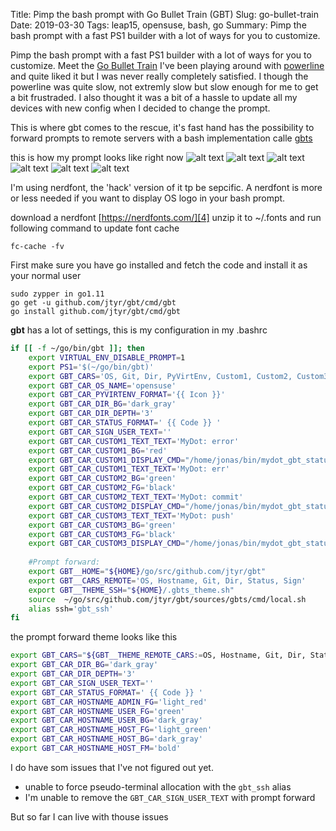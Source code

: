 Title: Pimp the bash prompt with Go Bullet Train (GBT)
Slug: go-bullet-train
Date: 2019-03-30
Tags: leap15, opensuse, bash, go
Summary: Pimp the bash prompt with a fast PS1 builder with a lot of ways for you to customize.

Pimp the bash prompt with a fast PS1 builder with a lot of ways for you to customize. Meet the [Go Bullet Train][1]
I've been playing around with [powerline][2] and quite liked it but I was never really completely satisfied. I though the powerline was quite slow, not extremly slow but slow enough for me to get a bit frustraded. I also thought it was a bit of a hassle to update all my devices with new config when I decided to change the prompt.

This is where gbt comes to the rescue, it's fast hand has the possibility to forward prompts to remote servers with a bash implementation calle [gbts][3]

this is how my prompt looks like right now
![alt text][gbt_home]
![alt text][gbt_git_dirty]
![alt text][gbt_git_ahead]
![alt text][gbt_git_clean]
![alt text][gbt_py_venv]
![alt text][gbt_remote_host]


I'm using nerdfont, the 'hack' version of it tp be sepcific. A nerdfont is more or less needed if you want to display OS logo in your bash prompt.

download a nerdfont [https://nerdfonts.com/][4]
unzip it to ~/.fonts and run following command to update font cache
```
fc-cache -fv
```

First make sure you have go installed and fetch the code and install it as your normal user
```
sudo zypper in go1.11
go get -u github.com/jtyr/gbt/cmd/gbt
go install github.com/jtyr/gbt/cmd/gbt
```
**gbt** has a lot of settings, this is my configuration in my .bashrc
```bash
if [[ -f ~/go/bin/gbt ]]; then
    export VIRTUAL_ENV_DISABLE_PROMPT=1
    export PS1='$(~/go/bin/gbt)'
    export GBT_CARS='OS, Git, Dir, PyVirtEnv, Custom1, Custom2, Custom3, Status, Sign'
    export GBT_CAR_OS_NAME='opensuse'
    export GBT_CAR_PYVIRTENV_FORMAT='{{ Icon }}'
    export GBT_CAR_DIR_BG='dark_gray'
    export GBT_CAR_DIR_DEPTH='3'
    export GBT_CAR_STATUS_FORMAT=' {{ Code }} '
    export GBT_CAR_SIGN_USER_TEXT=''
    export GBT_CAR_CUSTOM1_TEXT_TEXT='MyDot: error'
    export GBT_CAR_CUSTOM1_BG='red'
    export GBT_CAR_CUSTOM1_DISPLAY_CMD="/home/jonas/bin/mydot_gbt_status.sh check_error"
    export GBT_CAR_CUSTOM1_TEXT_TEXT='MyDot: err'
    export GBT_CAR_CUSTOM2_BG='green'
    export GBT_CAR_CUSTOM2_FG='black'
    export GBT_CAR_CUSTOM2_TEXT_TEXT='MyDot: commit'
    export GBT_CAR_CUSTOM2_DISPLAY_CMD="/home/jonas/bin/mydot_gbt_status.sh check_status"
    export GBT_CAR_CUSTOM3_TEXT_TEXT='MyDot: push'
    export GBT_CAR_CUSTOM3_BG='green'
    export GBT_CAR_CUSTOM3_FG='black'
    export GBT_CAR_CUSTOM3_DISPLAY_CMD="/home/jonas/bin/mydot_gbt_status.sh check_pull"
    
    #Prompt forward:
    export GBT__HOME="${HOME}/go/src/github.com/jtyr/gbt"
    export GBT__CARS_REMOTE='OS, Hostname, Git, Dir, Status, Sign'
    export GBT__THEME_SSH="${HOME}/.gbts_theme.sh"
    source  ~/go/src/github.com/jtyr/gbt/sources/gbts/cmd/local.sh
    alias ssh='gbt_ssh'
fi
```

the prompt forward theme looks like this
```bash
export GBT_CARS="${GBT__THEME_REMOTE_CARS:=OS, Hostname, Git, Dir, Status, Sign}"
export GBT_CAR_DIR_BG='dark_gray'
export GBT_CAR_DIR_DEPTH='3'
export GBT_CAR_SIGN_USER_TEXT=''
export GBT_CAR_STATUS_FORMAT=' {{ Code }} '
export GBT_CAR_HOSTNAME_ADMIN_FG='light_red'
export GBT_CAR_HOSTNAME_USER_FG='green'
export GBT_CAR_HOSTNAME_USER_BG='dark_gray'
export GBT_CAR_HOSTNAME_HOST_FG='light_green'
export GBT_CAR_HOSTNAME_HOST_BG='dark_gray'
export GBT_CAR_HOSTNAME_HOST_FM='bold'
```

I do have som issues that I've not figured out yet.

-	unable to force pseudo-terminal allocation with the `gbt_ssh` alias
-	I'm unable to remove the `GBT_CAR_SIGN_USER_TEXT` with prompt forward

But so far I can live with thouse issues

[gbt_home]: {static}/images/gbt_home.png "Home directory"
[gbt_git_dirty]: {static}/images/gbt_git_dirty.png "Dirty git repo"
[gbt_git_ahead]: {static}/images/gbt_git_ahead.png "Git repo ahead"
[gbt_git_clean]: {static}/images/gbt_git_clean.png "Git repo clean"
[gbt_py_venv]: {static}/images/gbt_py_venv.png "Git repo clean"
[gbt_remote_host]: {static}/images/gbt_remote_host.png "Remote host" 


[1]: https://github.com/jtyr/gbt
[2]: https://github.com/powerline/powerline
[3]: https://github.com/jtyr/gbt/blob/master/sources/gbts/README.md
[4]: https://nerdfonts.com/
